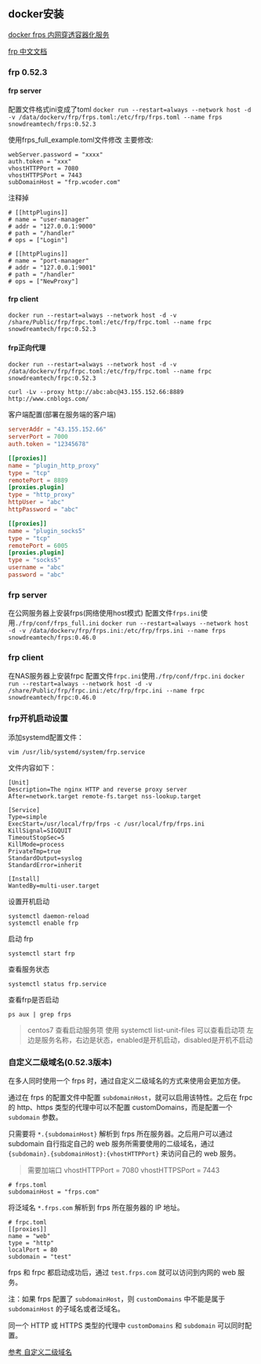 ## docker安装

[docker frps 内网穿透容器化服务](https://www.cnblogs.com/LandWind/p/docker-frps-first.html)

[frp 中文文档](https://gofrp.org/docs/examples/ssh/)



### frp 0.52.3
#### frp server
配置文件格式ini变成了toml
`docker run --restart=always --network host -d -v /data/dockerv/frp/frps.toml:/etc/frp/frps.toml --name frps snowdreamtech/frps:0.52.3`

使用frps_full_example.toml文件修改
主要修改:
```
webServer.password = "xxxx"
auth.token = "xxx"
vhostHTTPPort = 7080
vhostHTTPSPort = 7443
subDomainHost = "frp.wcoder.com"
```

注释掉
```
# [[httpPlugins]]
# name = "user-manager"
# addr = "127.0.0.1:9000"
# path = "/handler"
# ops = ["Login"]

# [[httpPlugins]]
# name = "port-manager"
# addr = "127.0.0.1:9001"
# path = "/handler"
# ops = ["NewProxy"]
```

#### frp client
`docker run --restart=always --network host -d -v /share/Public/frp/frpc.toml:/etc/frp/frpc.toml --name frpc snowdreamtech/frpc:0.52.3`

#### frp正向代理
`docker run --restart=always --network host -d -v /data/dockerv/frp/frpc.toml:/etc/frp/frpc.toml --name frpc snowdreamtech/frpc:0.52.3`

`curl -Lv --proxy http://abc:abc@43.155.152.66:8889  http://www.cnblogs.com/`

客户端配置(部署在服务端的客户端)
```toml
serverAddr = "43.155.152.66"
serverPort = 7000
auth.token = "12345678"

[[proxies]]
name = "plugin_http_proxy"
type = "tcp"
remotePort = 8889
[proxies.plugin]
type = "http_proxy"
httpUser = "abc"
httpPassword = "abc"

[[proxies]]
name = "plugin_socks5"
type = "tcp"
remotePort = 6005
[proxies.plugin]
type = "socks5"
username = "abc"
password = "abc"
```

### frp server
在公网服务器上安装frps(网络使用host模式)
配置文件`frps.ini`使用`./frp/conf/frps_full.ini`
`docker run --restart=always --network host -d -v /data/dockerv/frp/frps.ini:/etc/frp/frps.ini --name frps snowdreamtech/frps:0.46.0`

### frp client
在NAS服务器上安装frpc
配置文件`frpc.ini`使用`./frp/conf/frpc.ini`
`docker run --restart=always --network host -d -v /share/Public/frp/frpc.ini:/etc/frp/frpc.ini --name frpc snowdreamtech/frpc:0.46.0`

### frp开机启动设置
添加systemd配置文件：
```
vim /usr/lib/systemd/system/frp.service
```
文件内容如下：
```
[Unit]
Description=The nginx HTTP and reverse proxy server
After=network.target remote-fs.target nss-lookup.target

[Service]
Type=simple
ExecStart=/usr/local/frp/frps -c /usr/local/frp/frps.ini
KillSignal=SIGQUIT
TimeoutStopSec=5
KillMode=process
PrivateTmp=true
StandardOutput=syslog
StandardError=inherit

[Install]
WantedBy=multi-user.target
```
设置开机启动
```
systemctl daemon-reload
systemctl enable frp
```
启动 frp
```
systemctl start frp
```
查看服务状态
```
systemctl status frp.service
```
查看frp是否启动
```
ps aux | grep frps
```

> centos7 查看启动服务项
使用 systemctl list-unit-files 可以查看启动项
左边是服务名称，右边是状态，enabled是开机启动，disabled是开机不启动

### 自定义二级域名(0.52.3版本)

在多人同时使用一个 frps 时，通过自定义二级域名的方式来使用会更加方便。

通过在 frps 的配置文件中配置 `subdomainHost`，就可以启用该特性。之后在 frpc 的 http、https 类型的代理中可以不配置 customDomains，而是配置一个 `subdomain` 参数。

只需要将 `*.{subdomainHost}` 解析到 frps 所在服务器。之后用户可以通过 subdomain 自行指定自己的 web 服务所需要使用的二级域名，通过 `{subdomain}.{subdomainHost}:{vhostHTTPPort}` 来访问自己的 web 服务。

> 需要加端口
> vhostHTTPPort = 7080
> vhostHTTPSPort = 7443

```
# frps.toml
subdomainHost = "frps.com"
```

将泛域名 `*.frps.com` 解析到 frps 所在服务器的 IP 地址。

```
# frpc.toml
[[proxies]]
name = "web"
type = "http"
localPort = 80
subdomain = "test"
```
frps 和 frpc 都启动成功后，通过 `test.frps.com` 就可以访问到内网的 web 服务。

注：如果 frps 配置了 `subdomainHost`，则 `customDomains` 中不能是属于 `subdomainHost` 的子域名或者泛域名。

同一个 HTTP 或 HTTPS 类型的代理中 `customDomains` 和 `subdomain` 可以同时配置。


[参考 自定义二级域名](https://gofrp.org/zh-cn/docs/features/http-https/subdomain/)